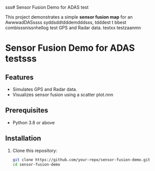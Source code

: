sss# Sensor Fusion Demo for ADAS test

This project demonstrates a simple **sensor fusion map** for an AwwwadDASssss syddsddtdddemdddsss, tdddest t bbest combisssnissnhellog test GPS and Radar data. testxx testzaanmn
# Sensor Fusion Demo for ADAS testsss

## Features
- Simulates GPS and Radar data.
- Visualizes sensor fusion using a scatter plot.nnn

## Prerequisites
- Python 3.8 or above

## Installation
1. Clone this repository:
   ```bash
   git clone https://github.com/your-repo/sensor-fusion-demo.git
   cd sensor-fusion-demo
